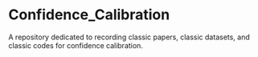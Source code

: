 # Confidence_Calibration
A repository dedicated to recording classic papers, classic datasets, and classic codes for confidence calibration.
